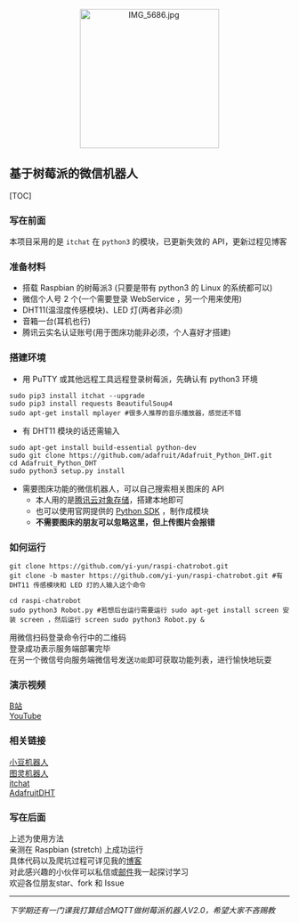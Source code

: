 <p align="center">
  <img src="https://i.loli.net/2018/07/22/5b542f5c58d76.jpg" alt="IMG_5686.jpg" title="IMG_5686.jpg" width=250 />
</p>


## 基于树莓派的微信机器人

[TOC]

### 写在前面
本项目采用的是 `itchat` 在 `python3` 的模块，已更新失效的 API，更新过程见博客

### 准备材料
* 搭载 Raspbian 的树莓派3 (只要是带有 python3 的 Linux 的系统都可以)
* 微信个人号 2 个(一个需要登录 WebService ，另一个用来使用)
* DHT11(温湿度传感模块)、LED 灯(两者非必须)
* 音箱一台(耳机也行)
* 腾讯云实名认证账号(用于图床功能非必须，个人喜好才搭建)

### 搭建环境
- 用 PuTTY 或其他远程工具远程登录树莓派，先确认有 python3 环境
```shell 基本环境，最好都加 sudo
sudo pip3 install itchat --upgrade
sudo pip3 install requests BeautifulSoup4
sudo apt-get install mplayer #很多人推荐的音乐播放器，感觉还不错
```

- 有 DHT11 模块的话还需输入
```shell
sudo apt-get install build-essential python-dev
sudo git clone https://github.com/adafruit/Adafruit_Python_DHT.git
cd Adafruit_Python_DHT
sudo python3 setup.py install  
```
- 需要图床功能的微信机器人，可以自己搜索相关图床的 API
    - 本人用的是[腾讯云对象存储](https://cloud.tencent.com/document/product/436/10976)，搭建本地即可
    - 也可以使用官网提供的 [Python SDK](https://cloud.tencent.com/document/product/436/12269) ，制作成模块
    - **不需要图床的朋友可以忽略这里，但上传图片会报错**

### 如何运行
```shell
git clone https://github.com/yi-yun/raspi-chatrobot.git
git clone -b master https://github.com/yi-yun/raspi-chatrobot.git #有 DHT11 传感模块和 LED 灯的人输入这个命令

cd raspi-chatrobot
sudo python3 Robot.py #若想后台运行需要运行 sudo apt-get install screen 安装 screen ，然后运行 screen sudo python3 Robot.py &
```
用微信扫码登录命令行中的二维码  
登录成功表示服务端部署完毕  
在另一个微信号向服务端微信号发送`功能`即可获取功能列表，进行愉快地玩耍
### 演示视频
[B站](https://www.bilibili.com/video/av28087089)  
[YouTube](https://youtu.be/m_k38Pbp55U)

### 相关链接
[小豆机器人](http://xiao.douqq.com/)  
[图灵机器人](http://www.tuling123.com/)  
[itchat](https://github.com/littlecodersh/itchat)  
[AdafruitDHT](https://github.com/adafruit/Adafruit_Python_DHT)  

### 写在后面
上述为使用方法  
亲测在 Raspbian (stretch) 上成功运行  
具体代码以及爬坑过程可详见我的[博客](https://yi-yun.github.io/爬坑指南)  
对此感兴趣的小伙伴可以私信或[邮件](mailto:yi--yun@outlook.com)我一起探讨学习  
欢迎各位朋友star、fork 和 Issue

-----
*下学期还有一门课我打算结合MQTT做树莓派机器人V2.0，希望大家不吝赐教*